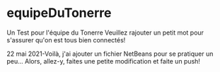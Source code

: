 # equipeDuTonerre
Un Test pour l'équipe du Tonerre
Veuillez rajouter un petit mot pour s'assurer qu'on est tous bien connectés!

22 mai 2021-Voilà, j'ai ajouter un fichier NetBeans pour se pratiquer un peu... Alors, allez-y, faites une petite modification et faite un push!
